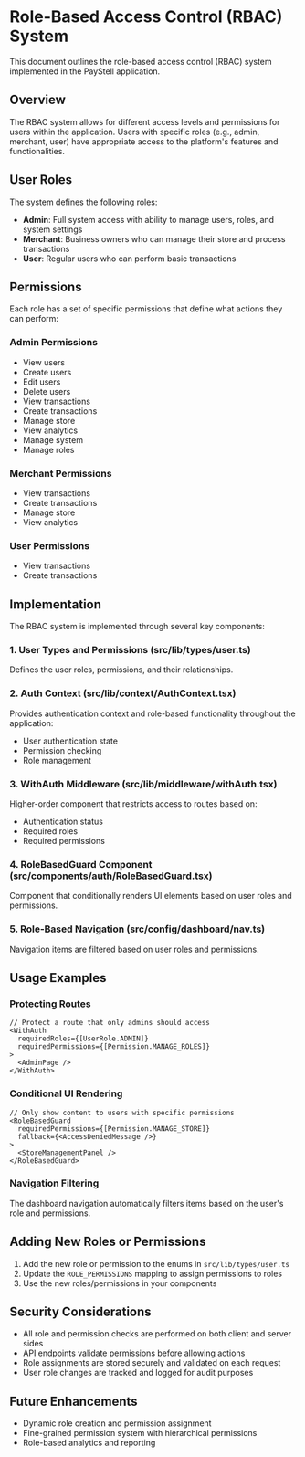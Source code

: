 # Role-Based Access Control (RBAC) System

This document outlines the role-based access control (RBAC) system implemented in the PayStell application.

## Overview

The RBAC system allows for different access levels and permissions for users within the application. Users with specific roles (e.g., admin, merchant, user) have appropriate access to the platform's features and functionalities.

## User Roles

The system defines the following roles:

- **Admin**: Full system access with ability to manage users, roles, and system settings
- **Merchant**: Business owners who can manage their store and process transactions
- **User**: Regular users who can perform basic transactions

## Permissions

Each role has a set of specific permissions that define what actions they can perform:

### Admin Permissions
- View users
- Create users
- Edit users
- Delete users
- View transactions
- Create transactions
- Manage store
- View analytics
- Manage system
- Manage roles

### Merchant Permissions
- View transactions
- Create transactions
- Manage store
- View analytics

### User Permissions
- View transactions
- Create transactions

## Implementation

The RBAC system is implemented through several key components:

### 1. User Types and Permissions (src/lib/types/user.ts)

Defines the user roles, permissions, and their relationships.

### 2. Auth Context (src/lib/context/AuthContext.tsx)

Provides authentication context and role-based functionality throughout the application:
- User authentication state
- Permission checking
- Role management

### 3. WithAuth Middleware (src/lib/middleware/withAuth.tsx)

Higher-order component that restricts access to routes based on:
- Authentication status
- Required roles
- Required permissions

### 4. RoleBasedGuard Component (src/components/auth/RoleBasedGuard.tsx)

Component that conditionally renders UI elements based on user roles and permissions.

### 5. Role-Based Navigation (src/config/dashboard/nav.ts)

Navigation items are filtered based on user roles and permissions.

## Usage Examples

### Protecting Routes

```tsx
// Protect a route that only admins should access
<WithAuth 
  requiredRoles={[UserRole.ADMIN]}
  requiredPermissions={[Permission.MANAGE_ROLES]}
>
  <AdminPage />
</WithAuth>
```

### Conditional UI Rendering

```tsx
// Only show content to users with specific permissions
<RoleBasedGuard
  requiredPermissions={[Permission.MANAGE_STORE]}
  fallback={<AccessDeniedMessage />}
>
  <StoreManagementPanel />
</RoleBasedGuard>
```

### Navigation Filtering

The dashboard navigation automatically filters items based on the user's role and permissions.

## Adding New Roles or Permissions

1. Add the new role or permission to the enums in `src/lib/types/user.ts`
2. Update the `ROLE_PERMISSIONS` mapping to assign permissions to roles
3. Use the new roles/permissions in your components

## Security Considerations

- All role and permission checks are performed on both client and server sides
- API endpoints validate permissions before allowing actions
- Role assignments are stored securely and validated on each request
- User role changes are tracked and logged for audit purposes

## Future Enhancements

- Dynamic role creation and permission assignment
- Fine-grained permission system with hierarchical permissions
- Role-based analytics and reporting 